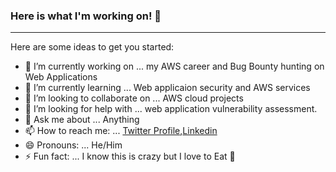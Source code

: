 ### Here is what I'm working on! 👋

---
Here are some ideas to get you started:

- 🔭 I’m currently working on ... my AWS career and  Bug Bounty hunting on Web Applications 
- 🌱 I’m currently learning ... Web applicaion security and AWS services 
- 👯 I’m looking to collaborate on ... AWS cloud projects
- 🤔 I’m looking for help with ... web application vulnerability assessment.  
- 💬 Ask me about ... Anything
- 📫 How to reach me: ... [Twitter Profile](https://twitter.com/aletigo1234 "My Twitter profile"),[Linkedin](https://www.linkedin.com/in/aleti-ganesh/)
- 😄 Pronouns: ... He/Him
- ⚡ Fun fact: ... I know this is crazy but I love to Eat 🍲

